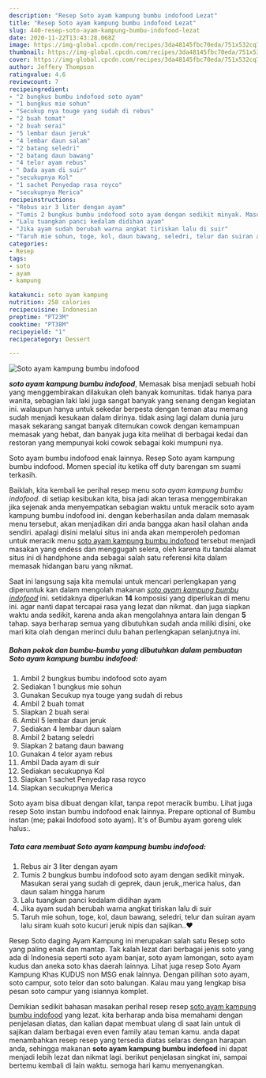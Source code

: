 ```yaml
---
description: "Resep Soto ayam kampung bumbu indofood Lezat"
title: "Resep Soto ayam kampung bumbu indofood Lezat"
slug: 440-resep-soto-ayam-kampung-bumbu-indofood-lezat
date: 2020-11-22T13:43:28.068Z
image: https://img-global.cpcdn.com/recipes/3da48145fbc70eda/751x532cq70/soto-ayam-kampung-bumbu-indofood-foto-resep-utama.jpg
thumbnail: https://img-global.cpcdn.com/recipes/3da48145fbc70eda/751x532cq70/soto-ayam-kampung-bumbu-indofood-foto-resep-utama.jpg
cover: https://img-global.cpcdn.com/recipes/3da48145fbc70eda/751x532cq70/soto-ayam-kampung-bumbu-indofood-foto-resep-utama.jpg
author: Jeffery Thompson
ratingvalue: 4.6
reviewcount: 7
recipeingredient:
- "2 bungkus bumbu indofood soto ayam"
- "1 bungkus mie sohun"
- "Secukup nya touge yang sudah di rebus"
- "2 buah tomat"
- "2 buah serai"
- "5 lembar daun jeruk"
- "4 lembar daun salam"
- "2 batang seledri"
- "2 batang daun bawang"
- "4 telor ayam rebus"
- " Dada ayam di suir"
- "secukupnya Kol"
- "1 sachet Penyedap rasa royco"
- "secukupnya Merica"
recipeinstructions:
- "Rebus air 3 liter dengan ayam"
- "Tumis 2 bungkus bumbu indofood soto ayam dengan sedikit minyak. Masukan serai yang sudah di geprek, daun jeruk,,merica halus, dan daun salam hingga harum"
- "Lalu tuangkan panci kedalam didihan ayam"
- "Jika ayam sudah berubah warna angkat tiriskan lalu di suir"
- "Taruh mie sohun, toge, kol, daun bawang, seledri, telur dan suiran ayam lalu siram kuah soto kucuri jeruk nipis dan sajikan..❤"
categories:
- Resep
tags:
- soto
- ayam
- kampung

katakunci: soto ayam kampung 
nutrition: 258 calories
recipecuisine: Indonesian
preptime: "PT23M"
cooktime: "PT38M"
recipeyield: "1"
recipecategory: Dessert

---
```



![Soto ayam kampung bumbu indofood](https://img-global.cpcdn.com/recipes/3da48145fbc70eda/751x532cq70/soto-ayam-kampung-bumbu-indofood-foto-resep-utama.jpg)

<b><i>soto ayam kampung bumbu indofood</i></b>, Memasak bisa menjadi sebuah hobi yang menggembirakan dilakukan oleh banyak komunitas. tidak hanya para wanita, sebagian laki laki juga sangat banyak yang senang dengan kegiatan ini. walaupun hanya untuk sekedar berpesta dengan teman atau memang sudah menjadi kesukaan dalam dirinya. tidak asing lagi dalam dunia juru masak sekarang sangat banyak ditemukan cowok dengan kemampuan memasak yang hebat, dan banyak juga kita melihat di berbagai kedai dan restoran yang mempunyai koki cowok sebagai koki mumpuni nya.

Soto ayam bumbu indofood enak lainnya. Resep Soto ayam kampung bumbu indofood. Momen special itu ketika off duty barengan sm suami terkasih.

Baiklah, kita kembali ke perihal resep menu <i>soto ayam kampung bumbu indofood</i>. di setiap kesibukan kita, bisa jadi akan terasa menggembirakan jika sejenak anda menyempatkan sebagian waktu untuk meracik soto ayam kampung bumbu indofood ini. dengan keberhasilan anda dalam memasak menu tersebut, akan menjadikan diri anda bangga akan hasil olahan anda sendiri. apalagi disini melalui situs ini anda akan memperoleh pedoman untuk meracik menu <u>soto ayam kampung bumbu indofood</u> tersebut menjadi masakan yang endess dan menggugah selera, oleh karena itu tandai alamat situs ini di handphone anda sebagai salah satu referensi kita dalam memasak hidangan baru yang nikmat.


Saat ini langsung saja kita memulai untuk mencari perlengkapan yang diperuntuk kan dalam mengolah makanan <u><i>soto ayam kampung bumbu indofood</i></u> ini. setidaknya diperlukan <b>14</b> komposisi yang diperlukan di menu ini. agar nanti dapat tercapai rasa yang lezat dan nikmat. dan juga siapkan waktu anda sedikit, karena anda akan mengolahnya antara lain dengan <b>5</b> tahap. saya berharap semua yang dibutuhkan sudah anda miliki disini, oke mari kita olah dengan merinci dulu bahan perlengkapan selanjutnya ini.

<!--inarticleads1-->

##### Bahan pokok dan bumbu-bumbu yang dibutuhkan dalam pembuatan Soto ayam kampung bumbu indofood:

1. Ambil 2 bungkus bumbu indofood soto ayam
1. Sediakan 1 bungkus mie sohun
1. Gunakan Secukup nya touge yang sudah di rebus
1. Ambil 2 buah tomat
1. Siapkan 2 buah serai
1. Ambil 5 lembar daun jeruk
1. Sediakan 4 lembar daun salam
1. Ambil 2 batang seledri
1. Siapkan 2 batang daun bawang
1. Gunakan 4 telor ayam rebus
1. Ambil  Dada ayam di suir
1. Sediakan secukupnya Kol
1. Siapkan 1 sachet Penyedap rasa royco
1. Siapkan secukupnya Merica


Soto ayam bisa dibuat dengan kilat, tanpa repot meracik bumbu. Lihat juga resep Soto instan bumbu indofood enak lainnya. Prepare optional of Bumbu instan (me; pakai Indofood soto ayam). It&#39;s of Bumbu ayam goreng ulek halus:. 

<!--inarticleads2-->

##### Tata cara membuat Soto ayam kampung bumbu indofood:

1. Rebus air 3 liter dengan ayam
1. Tumis 2 bungkus bumbu indofood soto ayam dengan sedikit minyak. Masukan serai yang sudah di geprek, daun jeruk,,merica halus, dan daun salam hingga harum
1. Lalu tuangkan panci kedalam didihan ayam
1. Jika ayam sudah berubah warna angkat tiriskan lalu di suir
1. Taruh mie sohun, toge, kol, daun bawang, seledri, telur dan suiran ayam lalu siram kuah soto kucuri jeruk nipis dan sajikan..❤


Resep Soto daging Ayam Kampung ini merupakan salah satu Resep soto yang paling enak dan mantap. Tak kalah lezat dari berbagai jenis soto yang ada di Indonesia seperti soto ayam banjar, soto ayam lamongan, soto ayam kudus dan aneka soto khas daerah lainnya. Lihat juga resep Soto Ayam Kampung Khas KUDUS non MSG enak lainnya. Dengan pilihan soto ayam, soto campur, soto telor dan soto balungan. Kalau mau yang lengkap bisa pesan soto campur yang isiannya komplet. 

Demikian sedikit bahasan masakan perihal resep resep <u>soto ayam kampung bumbu indofood</u> yang lezat. kita berharap anda bisa memahami dengan penjelasan diatas, dan kalian dapat membuat ulang di saat lain untuk di sajikan dalam berbagai even even family atau teman kamu. anda dapat menambahkan resep resep yang tersedia diatas selaras dengan harapan anda, sehingga makanan <b>soto ayam kampung bumbu indofood</b> ini dapat menjadi lebih lezat dan nikmat lagi. berikut penjelasan singkat ini, sampai bertemu kembali di lain waktu. semoga hari kamu menyenangkan.
